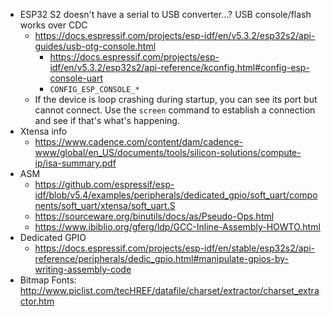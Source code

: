 - ESP32 S2 doesn't have a serial to USB converter...? USB console/flash works over CDC
  - https://docs.espressif.com/projects/esp-idf/en/v5.3.2/esp32s2/api-guides/usb-otg-console.html
    - https://docs.espressif.com/projects/esp-idf/en/v5.3.2/esp32s2/api-reference/kconfig.html#config-esp-console-uart
    - `CONFIG_ESP_CONSOLE_*`
  - If the device is loop crashing during startup, you can see its port but cannot connect. Use the `screen` command to establish a connection and see if that's what's happening.
- Xtensa info
  - https://www.cadence.com/content/dam/cadence-www/global/en_US/documents/tools/silicon-solutions/compute-ip/isa-summary.pdf
- ASM 
  - https://github.com/espressif/esp-idf/blob/v5.4/examples/peripherals/dedicated_gpio/soft_uart/components/soft_uart/xtensa/soft_uart.S
  - https://sourceware.org/binutils/docs/as/Pseudo-Ops.html
  - https://www.ibiblio.org/gferg/ldp/GCC-Inline-Assembly-HOWTO.html
- Dedicated GPIO
  - https://docs.espressif.com/projects/esp-idf/en/stable/esp32s2/api-reference/peripherals/dedic_gpio.html#manipulate-gpios-by-writing-assembly-code
- Bitmap Fonts: http://www.piclist.com/tecHREF/datafile/charset/extractor/charset_extractor.htm